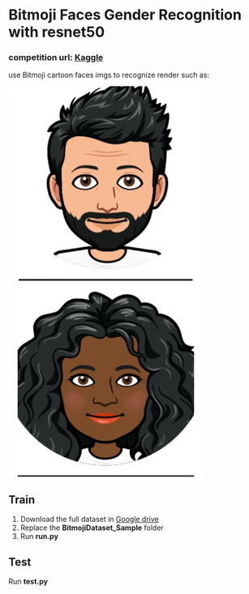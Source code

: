 # Bitmoji Faces Gender Recognition with resnet50

### competition url: [Kaggle](https://www.kaggle.com/competitions/bitmoji-faces-gender-recognition)
use Bitmoji cartoon faces imgs to recognize render such as:

![male](https://raw.githubusercontent.com/Reloof/Bitmoji_Faces_Gender_Recognition_with_resnet-50/master/BitmojiDataset_Sample/trainimages/0000.jpg)
![female](https://raw.githubusercontent.com/Reloof/Bitmoji_Faces_Gender_Recognition_with_resnet-50/master/BitmojiDataset_Sample/trainimages/0001.jpg)

## Train
1. Download the full dataset in [Google drive](https://drive.google.com/file/d/1cZi4WYOrtOkDYLfpOkICMLvEKLVG9eN2/view?usp=share_link)  
2. Replace the **BitmojiDataset_Sample** folder
3. Run **run.py**

## Test
Run **test.py**